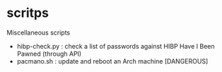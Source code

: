 # scritps
Miscellaneous scripts

  * hibp-check.py : check a list of passwords against HIBP Have I Been Pawned (through API)
  * pacmano.sh : update and reboot an Arch machine [DANGEROUS]

